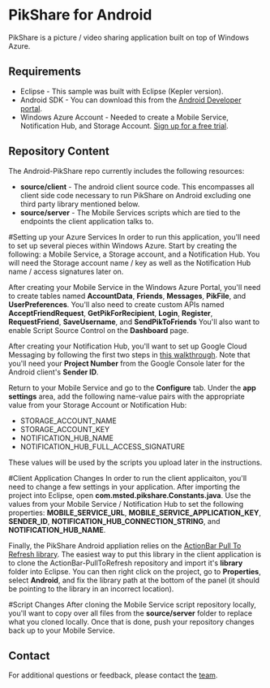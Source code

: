 ﻿PikShare for Android
================

PikShare is a picture / video sharing application built on top of Windows Azure.

## Requirements
* Eclipse - This sample was built with Eclipse (Kepler version).
* Android SDK - You can download this from the [Android Developer portal](http://developer.android.com/sdk/index.html).
* Windows Azure Account - Needed to create a Mobile Service, Notification Hub, and Storage Account.  [Sign up for a free trial](https://www.windowsazure.com/en-us/pricing/free-trial/).

## Repository Content ##

The Android-PikShare repo currently includes the following resources:

 - **source/client** - The android client source code.  This encompasses all client side code necessary to run PikShare on Android excluding one third party library mentioned below.
 - **source/server** - The Mobile Services scripts which are tied to the endpoints the client application talks to. 

#Setting up your Azure Services
In order to run this application, you'll need to set up several pieces within Windows Azure.  Start by creating the following: a Mobile Service, a Storage account, and a Notification Hub.  You will need the Storage account name / key as well as the Notification Hub name / access signatures later on.

After creating your Mobile Service in the Windows Azure Portal, you'll need to create tables named **AccountData**, **Friends**, **Messages**, **PikFile**, and **UserPreferences**.  You'll also need to create custom APIs named **AcceptFriendRequest**, **GetPikForRecipient**, **Login**, **Register**, **RequestFriend**, **SaveUsername**, and **SendPikToFriends**  You'll also want to enable Script Source Control on the **Dashboard** page.

After creating your Notification Hub, you'll want to set up Google Cloud Messaging by following the first two steps in [this walkthrough](http://www.windowsazure.com/en-us/manage/services/notification-hubs/get-started-notification-hubs-android/).  Note that you'll need your **Project Number** from the Google Console later for the Android client's **Sender ID**.

Return to your Mobile Service and go to the **Configure** tab.  Under the **app settings** area, add the following name-value pairs with the appropriate value from your Storage Account or Notification Hub:
* STORAGE_ACCOUNT_NAME
* STORAGE_ACCOUNT_KEY
* NOTIFICATION_HUB_NAME
* NOTIFICATION_HUB_FULL_ACCESS_SIGNATURE

These values will be used by the scripts you upload later in the instructions.

#Client Application Changes
In order to run the client applicaiton, you'll need to change a few settings in your application.  After importing the project into Eclipse, open **com.msted.pikshare.Constants.java**.  Use the values from your Mobile Service / Notification Hub to set the following properties: **MOBILE_SERVICE_URL**, **MOBILE_SERVICE_APPLICATION_KEY**, **SENDER_ID**, **NOTIFICATION_HUB_CONNECTION_STRING**, and **NOTIFICATION_HUB_NAME**.

Finally, the PikShare Android appliation relies on the [ActionBar Pull To Refresh library](https://github.com/ChrisRisner/ActionBar-PullToRefresh).  The easiest way to put this library in the client application is to clone the ActionBar-PullToRefresh repository and import it's **library** folder into Eclipse.  You can then right click on the project, go to **Properties**, select **Android**, and fix the library path at the bottom of the panel (it should be pointing to the library in an incorrect location).

#Script Changes
After cloning the Mobile Service script repository locally, you'll want to copy over all files from the **source/server** folder to replace what you cloned locally.  Once that is done, push your repository changes back up to your Mobile Service.

## Contact

For additional questions or feedback, please contact the [team](mailto:chrisner@microsoft.com).
